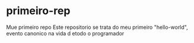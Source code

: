 # primeiro-rep
Mue primeiro repo
Este repositorio se trata do meu primeiro "hello-world", evento canonico na vida d etodo o programador